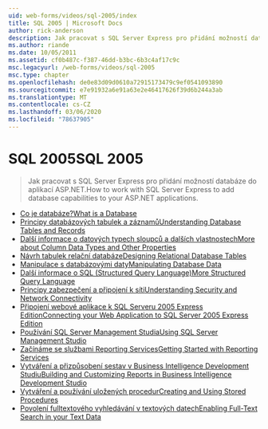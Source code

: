 ```yaml
---
uid: web-forms/videos/sql-2005/index
title: SQL 2005 | Microsoft Docs
author: rick-anderson
description: Jak pracovat s SQL Server Express pro přidání možností databáze do aplikací ASP.NET.
ms.author: riande
ms.date: 10/05/2011
ms.assetid: cf0b487c-f387-46dd-b3bc-6b3c4af17c9c
msc.legacyurl: /web-forms/videos/sql-2005
msc.type: chapter
ms.openlocfilehash: de0e83d09d0610a72915173479c9ef0541093890
ms.sourcegitcommit: e7e91932a6e91a63e2e46417626f39d6b244a3ab
ms.translationtype: MT
ms.contentlocale: cs-CZ
ms.lasthandoff: 03/06/2020
ms.locfileid: "78637905"
---
```

# <a name="sql-2005"></a><span data-ttu-id="fb66a-103">SQL 2005</span><span class="sxs-lookup"><span data-stu-id="fb66a-103">SQL 2005</span></span>

> <span data-ttu-id="fb66a-104">Jak pracovat s SQL Server Express pro přidání možností databáze do aplikací ASP.NET.</span><span class="sxs-lookup"><span data-stu-id="fb66a-104">How to work with SQL Server Express to add database capabilities to your ASP.NET applications.</span></span>

- [<span data-ttu-id="fb66a-105">Co je databáze?</span><span class="sxs-lookup"><span data-stu-id="fb66a-105">What is a Database</span></span>](what-is-a-database.md)
- [<span data-ttu-id="fb66a-106">Principy databázových tabulek a záznamů</span><span class="sxs-lookup"><span data-stu-id="fb66a-106">Understanding Database Tables and Records</span></span>](understanding-database-tables-and-records.md)
- [<span data-ttu-id="fb66a-107">Další informace o datových typech sloupců a dalších vlastnostech</span><span class="sxs-lookup"><span data-stu-id="fb66a-107">More about Column Data Types and Other Properties</span></span>](more-about-column-data-types-and-other-properties.md)
- [<span data-ttu-id="fb66a-108">Návrh tabulek relační databáze</span><span class="sxs-lookup"><span data-stu-id="fb66a-108">Designing Relational Database Tables</span></span>](designing-relational-database-tables.md)
- [<span data-ttu-id="fb66a-109">Manipulace s databázovými daty</span><span class="sxs-lookup"><span data-stu-id="fb66a-109">Manipulating Database Data</span></span>](manipulating-database-data.md)
- [<span data-ttu-id="fb66a-110">Další informace o SQL (Structured Query Language)</span><span class="sxs-lookup"><span data-stu-id="fb66a-110">More Structured Query Language</span></span>](more-structured-query-language.md)
- [<span data-ttu-id="fb66a-111">Principy zabezpečení a připojení k síti</span><span class="sxs-lookup"><span data-stu-id="fb66a-111">Understanding Security and Network Connectivity</span></span>](understanding-security-and-network-connectivity.md)
- [<span data-ttu-id="fb66a-112">Připojení webové aplikace k SQL Serveru 2005 Express Edition</span><span class="sxs-lookup"><span data-stu-id="fb66a-112">Connecting your Web Application to SQL Server 2005 Express Edition</span></span>](connecting-your-web-application-to-sql-server-2005-express-edition.md)
- [<span data-ttu-id="fb66a-113">Používání SQL Server Management Studia</span><span class="sxs-lookup"><span data-stu-id="fb66a-113">Using SQL Server Management Studio</span></span>](using-sql-server-management-studio.md)
- [<span data-ttu-id="fb66a-114">Začínáme se službami Reporting Services</span><span class="sxs-lookup"><span data-stu-id="fb66a-114">Getting Started with Reporting Services</span></span>](getting-started-with-reporting-services.md)
- [<span data-ttu-id="fb66a-115">Vytváření a přizpůsobení sestav v Business Intelligence Development Studiu</span><span class="sxs-lookup"><span data-stu-id="fb66a-115">Building and Customizing Reports in Business Intelligence Development Studio</span></span>](building-and-customizing-reports-in-business-intelligence-development-studio.md)
- [<span data-ttu-id="fb66a-116">Vytváření a používání uložených procedur</span><span class="sxs-lookup"><span data-stu-id="fb66a-116">Creating and Using Stored Procedures</span></span>](creating-and-using-stored-procedures.md)
- [<span data-ttu-id="fb66a-117">Povolení fulltextového vyhledávání v textových datech</span><span class="sxs-lookup"><span data-stu-id="fb66a-117">Enabling Full-Text Search in your Text Data</span></span>](enabling-full-text-search-in-your-text-data.md)
